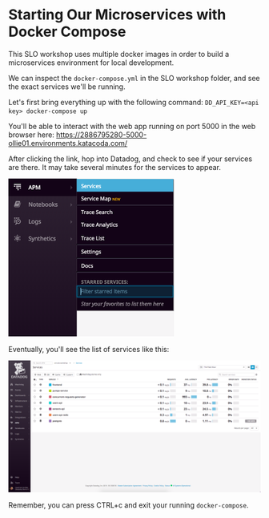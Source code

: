 # Starting Our Microservices with Docker Compose

This SLO workshop uses multiple docker images in order to build a microservices environment for local development.

We can inspect the `docker-compose.yml` in the SLO workshop folder, and see the exact services we'll be running.

Let's first bring everything up with the following command:
`DD_API_KEY=<api key> docker-compose up`

You'll be able to interact with the web app running on port 5000 in the web browser here:
https://2886795280-5000-ollie01.environments.katacoda.com/

After clicking the link, hop into Datadog, and check to see if your services are there. It may take several minutes for the services to appear. 


![Service Nav](../assets/services-nav.png)

Eventually, you'll see the list of services like this:

![Service List](../assets/services-list.png)

Remember, you can press CTRL+c and exit your running `docker-compose`.
